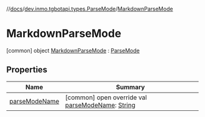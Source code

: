 //[docs](../../../index.md)/[dev.inmo.tgbotapi.types.ParseMode](../index.md)/[MarkdownParseMode](index.md)



# MarkdownParseMode  
 [common] object [MarkdownParseMode](index.md) : [ParseMode](../-parse-mode/index.md)   


## Properties  
  
|  Name |  Summary | 
|---|---|
| <a name="dev.inmo.tgbotapi.types.ParseMode/MarkdownParseMode/parseModeName/#/PointingToDeclaration/"></a>[parseModeName](parse-mode-name.md)| <a name="dev.inmo.tgbotapi.types.ParseMode/MarkdownParseMode/parseModeName/#/PointingToDeclaration/"></a> [common] open override val [parseModeName](parse-mode-name.md): [String](https://kotlinlang.org/api/latest/jvm/stdlib/kotlin/-string/index.html)   <br>|

